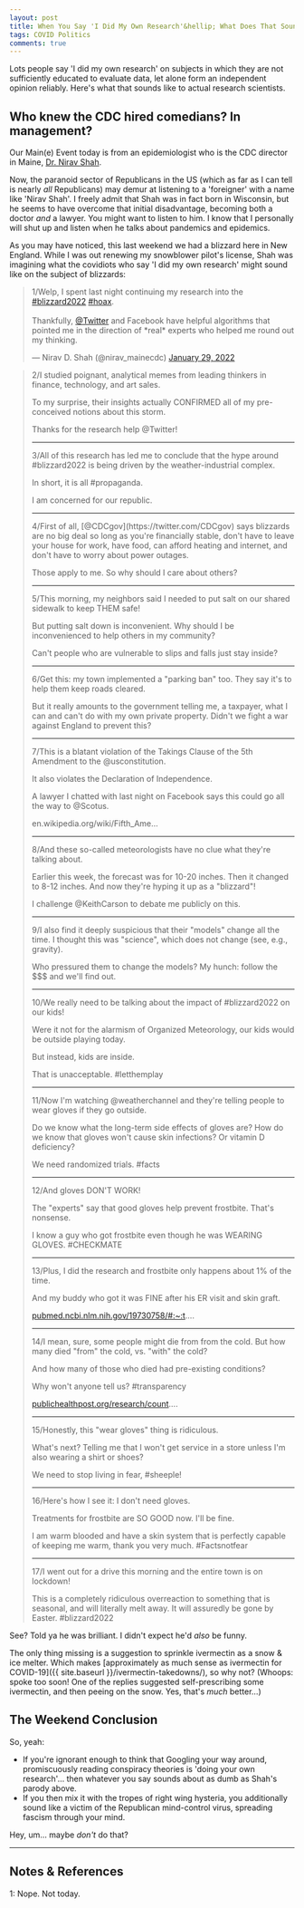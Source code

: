 ```yaml
---
layout: post
title: When You Say 'I Did My Own Research'&hellip; What Does That Sound Like to Actual Research Scientists?
tags: COVID Politics
comments: true
---
```


Lots people say 'I did my own research' on subjects in which they are not sufficiently
educated to evaluate data, let alone form an independent opinion reliably.  Here's what
that sounds like to actual research scientists.  


## Who knew the CDC hired comedians?  In management?  

Our Main(e) Event today is from an epidemiologist who is the CDC director in Maine,
[Dr. Nirav Shah](https://en.wikipedia.org/wiki/Nirav_D._Shah).  

Now, the paranoid sector of Republicans in the US (which as far as I can tell is nearly
_all_ Republicans) may demur at listening to a 'foreigner' with a name like 'Nirav Shah'.
I freely admit that Shah was in fact born in Wisconsin, but he seems to have overcome that
initial disadvantage, becoming both a doctor _and_ a lawyer.  You might want to listen to
him.  I know that I personally will shut up and listen when he talks about pandemics and
epidemics.  

As you may have noticed, this last weekend we had a blizzard here in New England.  While I
was out renewing my snowblower pilot's license, Shah was imagining what the covidiots who
say 'I did my own research' might sound like on the subject of blizzards:  

<blockquote class="twitter-tweet">
  <p lang="en" dir="ltr">
    1/Welp, I spent last night continuing my research into the <a href="https://twitter.com/hashtag/blizzard2022?src=hash&amp;ref_src=twsrc%5Etfw">#blizzard2022</a> <a href="https://twitter.com/hashtag/hoax?src=hash&amp;ref_src=twsrc%5Etfw">#hoax</a>. <br><br>
    Thankfully, <a href="https://twitter.com/Twitter?ref_src=twsrc%5Etfw">@Twitter</a> and Facebook have helpful algorithms that pointed me in the direction of *real* experts who helped me round out my thinking.
  </p>&mdash; Nirav D. Shah (@nirav_mainecdc) <a href="https://twitter.com/nirav_mainecdc/status/1487455146208600066?ref_src=twsrc%5Etfw">January 29, 2022</a>
</blockquote>
<script async src="https://platform.twitter.com/widgets.js"></script>

> 2/I studied poignant, analytical memes from leading thinkers in finance, technology, and art sales.  
>  
> To my surprise, their insights actually CONFIRMED all of my pre-conceived notions about this storm.  
>   
> Thanks for the research help @Twitter!   
><hr>  
> 3/All of this research has led me to conclude that the hype around #blizzard2022 is being driven by the weather-industrial complex.  
>   
> In short, it is all #propaganda.  
>   
> I am concerned for our republic.   
><hr>  
> 4/First of all, [@CDCgov](https://twitter.com/CDCgov) says blizzards are no big deal so long as you're financially stable, don't have to leave your house for work, have food, can afford heating and internet, and don't have to worry about power outages.  
>   
> Those apply to me. So why should I care about others?   
><hr>  
> 5/This morning, my neighbors said I needed to put salt on our shared sidewalk to keep THEM safe!  
>   
> But putting salt down is inconvenient. Why should I be inconvenienced to help others in my community?  
>   
> Can't people who are vulnerable to slips and falls just stay inside?   
><hr>  
> 6/Get this: my town implemented a "parking ban" too. They say it's to help them keep roads cleared.  
>   
> But it really amounts to the government telling me, a taxpayer, what I can and can't do with my own private property. Didn't we fight a war against England to prevent this?   
><hr>  
> 7/This is a blatant violation of the Takings Clause of the 5th Amendment to the @usconstitution.  
>   
> It also violates the Declaration of Independence.  
>   
> A lawyer I chatted with last night on Facebook says this could go all the way to @Scotus.  
>   
> en.wikipedia.org/wiki/Fifth_Ame…  
><hr>  
> 8/And these so-called meteorologists have no clue what they're talking about.  
>   
> Earlier this week, the forecast was for 10-20 inches. Then it changed to 8-12 inches. And now they're hyping it up as a "blizzard"!  
>   
> I challenge @KeithCarson to debate me publicly on this.   
><hr>  
> 9/I also find it deeply suspicious that their "models" change all the time. I thought this was "science", which does not change (see, e.g., gravity).  
>   
> Who pressured them to change the models? My hunch: follow the $$$ and we'll find out.   
><hr>  
> 10/We really need to be talking about the impact of #blizzard2022 on our kids!  
>   
> Were it not for the alarmism of Organized Meteorology, our kids would be outside playing today.  
>   
> But instead, kids are inside.  
>   
> That is unacceptable. #letthemplay   
><hr>  
> 11/Now I'm watching @weatherchannel and they're telling people to wear gloves if they go outside.  
>   
> Do we know what the long-term side effects of gloves are? How do we know that gloves won't cause skin infections? Or vitamin D deficiency?  
>  
> We need randomized trials. #facts   
><hr>  
> 12/And gloves DON'T WORK!  
>   
> The "experts" say that good gloves help prevent frostbite. That's nonsense.  
>   
> I know a guy who got frostbite even though he was WEARING GLOVES. #CHECKMATE   
><hr>  
> 13/Plus, I did the research and frostbite only happens about 1% of the time.  
>   
> And my buddy who got it was FINE after his ER visit and skin graft.  
>   
> [pubmed.ncbi.nlm.nih.gov/19730758/#:~:t](https://pubmed.ncbi.nlm.nih.gov/19730758/#:~:text=The%20annual%20incidence%20of%20severe,over%20the%20age%20of%2065)….  
><hr>  
> 14/I mean, sure, some people might die from from the cold. But how many died "from" the cold, vs. "with" the cold?  
>   
> And how many of those who died had pre-existing conditions?  
>   
> Why won't anyone tell us? #transparency  
>   
> [publichealthpost.org/research/count](https://www.publichealthpost.org/research/counting-cold-related-deaths-new-york-city/#:~:text=Each%20year%20in%20the%20United,exposure%2C%20essentially%20freezing%20to%20death)….  
><hr>  
> 15/Honestly, this "wear gloves" thing is ridiculous.  
>   
> What's next? Telling me that I won't get service in a store unless I'm also wearing a shirt or shoes?  
>   
> We need to stop living in fear, #sheeple!   
><hr>  
> 16/Here's how I see it: I don't need gloves.  
>   
> Treatments for frostbite are SO GOOD now. I'll be fine.  
>   
> I am warm blooded and have a skin system that is perfectly capable of keeping me warm, thank you very much. #Factsnotfear   
><hr>  
> 17/I went out for a drive this morning and the entire town is on lockdown!  
>   
> This is a completely ridiculous overreaction to something that is seasonal, and will literally melt away. It will assuredly be gone by Easter. #blizzard2022   

See?  Told ya he was brilliant.  I didn't expect he'd _also_ be funny.  

The only thing missing is a suggestion to sprinkle ivermectin as a snow &amp; ice
melter.  Which makes
[approximately as much sense as ivermectin for COVID-19]({{ site.baseurl }}/ivermectin-takedowns/),
so why not?  (Whoops: spoke too soon!  One of the replies suggested self-prescribing some
ivermectin, and then peeing on the snow.  Yes, that's _much_ better&hellip;)  


## The Weekend Conclusion  

So, yeah:  
- If you're ignorant enough to think that Googling your way around, promiscuously
  reading conspiracy theories is 'doing your own research'&hellip; then whatever you say
  sounds about as dumb as Shah's parody above.  
- If you then mix it with the tropes of right wing hysteria, you additionally sound like
  a victim of the Republican mind-control virus, spreading fascism through your mind.  
  
Hey, um&hellip; maybe _don't_ do that?  

---

## Notes &amp; References  

<!--
<sup id="fn1a">[[1]](#fn1)</sup>

<a id="fn1">1</a>: ***, ["***"](***), *** [↩](#fn1a)  

<a href="{{ site.baseurl }}/images/***"><img src="{{ site.baseurl }}/images/***" width="400" height="***" alt="***" title="***" style="float: right; margin: 3px 3px 3px 3px; border: 1px solid #000000;"></a>

<iframe width="400" height="224" src="***" allow="accelerometer; encrypted-media; gyroscope; picture-in-picture" allowfullscreen style="float: right; margin: 3px 3px 3px 3px; border: 1px solid #000000;"></iframe>
-->

<a id="fn1">1</a>: Nope.  Not today.  
